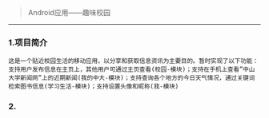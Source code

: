 > Android应用——趣味校园
-----------------------

### 1.项目简介
    这是一个贴近校园生活的移动应用，以分享和获取信息资讯为主要目的。暂时实现了以下功能：
    支持用户发布信息在主页上，其他用户可通过主页查看(校园-模块)；支持在手机上查看”中山
    大学新闻网”上的近期新闻(我的中大-模块)；支持查询各个地方的今日天气情况，通过关键词
    检索图书信息(学习生活-模块)；支持设置头像和昵称(我-模块)
    
### 2.
